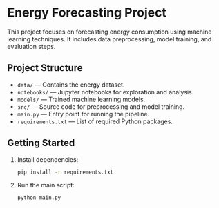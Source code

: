 # Energy Forecasting Project

This project focuses on forecasting energy consumption using machine learning techniques. It includes data preprocessing, model training, and evaluation steps.

## Project Structure

- `data/` — Contains the energy dataset.
- `notebooks/` — Jupyter notebooks for exploration and analysis.
- `models/` — Trained machine learning models.
- `src/` — Source code for preprocessing and model training.
- `main.py` — Entry point for running the pipeline.
- `requirements.txt` — List of required Python packages.

## Getting Started

1. Install dependencies:
   ```sh
   pip install -r requirements.txt
   ```
2. Run the main script:
   ```sh
   python main.py
   ```
